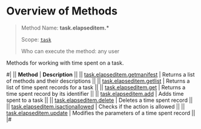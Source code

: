# Overview of Methods

> Method Name: **task.elapseditem.\***
>
> Scope: [`task`](../../scopes/permissions.md)
>
> Who can execute the method: any user

Methods for working with time spent on a task.

#|
|| **Method** | **Description** ||
|| [task.elapseditem.getmanifest](./task-elapsed-item-get-manifest.md) | Returns a list of methods and their descriptions ||
|| [task.elapseditem.getlist](./task-elapsed-item-get-list.md) | Returns a list of time spent records for a task ||
|| [task.elapseditem.get](./task-elapsed-item-get.md) | Returns a time spent record by its identifier ||
|| [task.elapseditem.add](./task-elapsed-item-add.md) | Adds time spent to a task ||
|| [task.elapseditem.delete](./task-elapsed-item-delete.md) | Deletes a time spent record ||
|| [task.elapseditem.isactionallowed](./task-elapsed-item-is-action-allowed.md) | Checks if the action is allowed ||
|| [task.elapseditem.update](./task-elapsed-item-update.md) | Modifies the parameters of a time spent record ||
|#